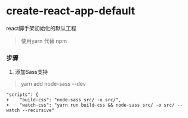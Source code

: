 # create-react-app-default
react脚手架初始化的默认工程
> 使用yarn 代替 npm
### 步骤
1. 添加Sass支持
> yarn add node-sass --dev 
```$xslt
"scripts": {
+    "build-css": "node-sass src/ -o src/",
+    "watch-css": "yarn run build-css && node-sass src/ -o src/ --watch --recursive"
```